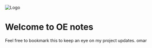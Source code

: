 ![Logo](https://img.alwakeelnews.com/Content/Upload/small/8202013104316907594295.jpg)
# Welcome to OE notes
Feel free to bookmark this to keep an eye on my project updates.
omar
